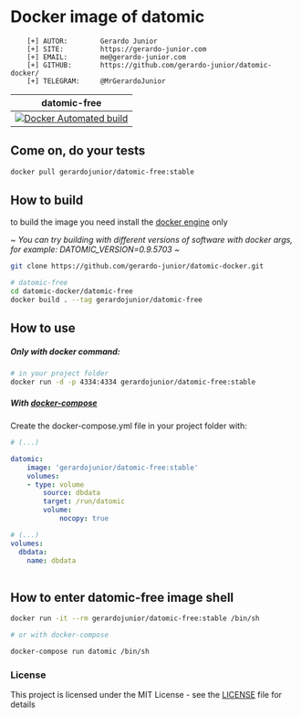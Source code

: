 # Docker image of datomic

```
    [+] AUTOR:        Gerardo Junior
    [+] SITE:         https://gerardo-junior.com
    [+] EMAIL:        me@gerardo-junior.com
    [+] GITHUB:       https://github.com/gerardo-junior/datomic-docker/
    [+] TELEGRAM:     @MrGerardoJunior
```

| datomic-free  |
| :------------: | 
| [![Docker Automated build](https://img.shields.io/docker/automated/jrottenberg/ffmpeg.svg)](https://hub.docker.com/r/gerardojunior/datomic-free/) |


## Come on, do your tests

```bash
docker pull gerardojunior/datomic-free:stable
```

## How to build

to build the image you need install the [docker engine](https://www.docker.com/) only

*~ You can try building with different versions of software with docker args, for example: DATOMIC_VERSION=0.9.5703 ~*
```bash
git clone https://github.com/gerardo-junior/datomic-docker.git

# datomic-free
cd datomic-docker/datomic-free
docker build . --tag gerardojunior/datomic-free
```
## How to use

##### Only with docker command:

```bash
# in your project folder
docker run -d -p 4334:4334 gerardojunior/datomic-free:stable
```
##### With [docker-compose](https://docs.docker.com/compose/)

Create the docker-compose.yml file  in your project folder with:

```yml
# (...)

datomic:
    image: 'gerardojunior/datomic-free:stable'
    volumes:
    - type: volume
        source: dbdata
        target: /run/datomic
        volume:
            nocopy: true

# (...)
volumes:
  dbdata:
    name: dbdata
        
```

## How to enter datomic-free image shell
 
```bash
docker run -it --rm gerardojunior/datomic-free:stable /bin/sh

# or with docker-compose

docker-compose run datomic /bin/sh
```

### License  
This project is licensed under the MIT License - see the [LICENSE](LICENSE) file for details

